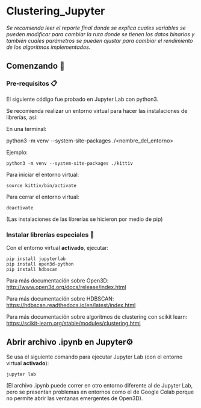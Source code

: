 # Clustering_Jupyter

_Se recomienda leer el reporte final donde se explica cuales variables se pueden modificar para cambiar la ruta donde se tienen los datos binarios y también cuales parámetros se pueden ajustar para cambiar el rendimiento de los algoritmos implementados._
## Comenzando 🚀

### Pre-requisitos 📋
  El siguiente código fue probado en Jupyter Lab con python3.
  
  Se recomienda realizar un entorno virtual para hacer las instalaciones de librerías, así:
  
  En una terminal:
  
  python3 -m venv --system-site-packages ./<nombre_del_entorno>
 
  
  Ejemplo:
```
python3 -m venv --system-site-packages ./kittiv
 ```  
   
   Para iniciar el entorno virtual:
   
```
source kittiv/bin/activate
 ```  
   
   Para cerrar el entorno virtual:
   
 ```
deactivate
 ```  
        
  (Las instalaciones de las librerías se hicieron por medio de pip)
 
### Instalar librerías especiales 🔧

Con el entorno virtual **activado**, ejecutar:
```
pip install jupyterlab
pip install open3d-python
pip install hdbscan
```

Para más documentación sobre Open3D: http://www.open3d.org/docs/release/index.html

Para más documentación sobre HDBSCAN: https://hdbscan.readthedocs.io/en/latest/index.html

Para más documentación sobre algoritmos de clustering con scikit learn: https://scikit-learn.org/stable/modules/clustering.html

## Abrir archivo .ipynb en Jupyter⚙️

Se usa el siguiente comando para ejecutar Jupyter Lab (con el entorno virtual **activado**):
```
jupyter lab
```

(El archivo .ipynb puede correr en otro entorno diferente al de Jupyter Lab, pero se presentan problemas en entornos como el de Google Colab porque no permite abrir las ventanas emergentes de Open3D).
